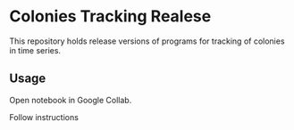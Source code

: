# Colonies Tracking Realese

This repository holds release versions of programs for tracking of colonies in time series.

## Usage

Open notebook in Google Collab.

Follow instructions